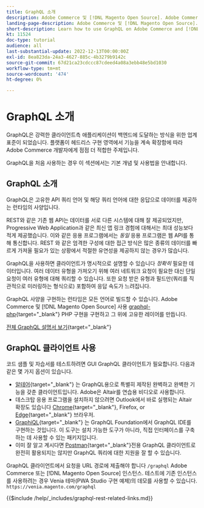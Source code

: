 ```yaml
---
title: GraphQL 소개
description: Adobe Commerce 및 [!DNL Magento Open Source]. Adobe Commerce 및 POST에 대해 GraphQL GET 및 호출 사용 [!DNL Magento Open Source].
landing-page-description: Adobe Commerce 및 [!DNL Magento Open Source]. Adobe Commerce 및 POST에 대해 GraphQL GET 및 호출 사용 [!DNL Magento Open Source].
short-description: Learn how to use GraphQL on Adobe Commerce and [!DNL Magento Open Source]. Use GraphQL GET and POST calls for Adobe Commerce and [!DNL Magento Open Source].
kt: 11524
doc-type: tutorial
audience: all
last-substantial-update: 2022-12-13T00:00:00Z
exl-id: 8ea823da-24a3-4627-885c-4b3279b9142c
source-git-commit: 67d21ca23cdccc87cdeed4a08a3ebb48e5bd1030
workflow-type: tm+mt
source-wordcount: '474'
ht-degree: 0%

---
```


# GraphQL 소개

GraphQL은 강력한 클라이언트측 애플리케이션이 백엔드에 도달하는 방식을 위한 업계 표준이 되었습니다. 플랫폼이 헤드리스 구현 영역에서 기능을 계속 확장함에 따라 Adobe Commerce 개발자에게 점점 더 적합한 주제입니다.

GraphQL을 처음 사용하는 경우 이 섹션에서는 기본 개념 및 사용법을 안내합니다.

## GraphQL 소개

GraphQL은 고유한 API 쿼리 언어 및 해당 쿼리 언어에 대한 응답으로 데이터를 제공하는 런타임의 사양입니다.

REST와 같은 기존 웹 API는 데이터를 서로 다른 시스템에 대해 잘 제공되었지만, Progressive Web Application과 같은 최신 앱 링크 경험에 대해서는 최대 성능보다 적게 제공했습니다. 이와 같은 응용 프로그램에서는 _동일_ 응용 프로그램은 웹 API를 통해 통신합니다. REST 와 같은 엄격한 구성에 대한 접근 방식은 많은 종류의 데이터를 빠르게 가져올 필요가 있는 상황에서 적절한 유연성을 제공하지 않는 경우가 많습니다.

GraphQL을 사용하면 클라이언트가 명시적으로 설명할 수 있습니다 _정확히_ 필요한 데이터입니다. 여러 데이터 유형을 가져오기 위해 여러 네트워크 요청이 필요한 대신 단일 요청이 여러 유형에 대해 쿼리할 수 있습니다. 또한 요청 받은 유형과 필드만(쿼리를 직관적으로 미러링하는 형식으로) 포함하여 응답 속도가 느려집니다.

GraphQL 사양을 구현하는 런타임은 모든 언어로 빌드할 수 있습니다. Adobe Commerce 및 [!DNL Magento Open Source] 사용
[graphql-php](https://webonyx.github.io/graphql-php/){target="_blank"} PHP 구현을 구현하고 그 위에 고유한 레이어를 만듭니다.

[전체 GraphQL 설명서 보기](https://graphql.org/learn){target="_blank"}

## GraphQL 클라이언트 사용

코드 샘플 및 자습서를 테스트하려면 GUI GraphQL 클라이언트가 필요합니다. 다음과 같은 몇 가지 옵션이 있습니다.

* [알테어](https://altairgraphql.dev/){target="_blank"} 는 GraphQL용으로 특별히 제작된 완벽하고 완벽한 기능을 갖춘 클라이언트입니다. Adobe은 Altair를 연습용 비디오로 사용합니다.
* 데스크탑 응용 프로그램을 설치하지 않으려면 Outlook에서 바로 실행되는 Altair 확장도 있습니다
   [Chrome](https://chrome.google.com/webstore/detail/altair-graphql-client/flnheeellpciglgpaodhkhmapeljopja){target="_blank"}, Firefox, or [Edge](https://microsoftedge.microsoft.com/addons/detail/altair-graphql-client/kpggioiimijgcalmnfnalgglgooonopa){target="_blank"} 브라우저.
* [GraphiQL](https://github.com/graphql/graphiql/tree/main/packages/graphiql){target="_blank"} 는 GraphQL Foundation에서 GraphQL IDE를 구현하는 것입니다. 이 도구는 설치 가능한 도구가 아니라, 직접 인터페이스를 구축하는 데 사용할 수 있는 패키지입니다.
* 이미 잘 알고 계시다면 [Postman](https://www.postman.com/){target="_blank"}전용 GraphQL 클라이언트로 완전히 활용되지는 않지만 GraphQL 쿼리에 대한 지원을 잘 할 수 있습니다.

GraphQL 클라이언트에서 요청을 URL 경로에 제출해야 합니다 `/graphql` Adobe Commerce 또는 [!DNL Magento Open Source] 인스턴스. 테스트에 기존 인스턴스를 사용하려는 경우 Venia 테마(PWA Studio 구현 예제)의 데모를 사용할 수 있습니다. `https://venia.magento.com/graphql`

{{$include /help/_includes/graphql-rest-related-links.md}}
